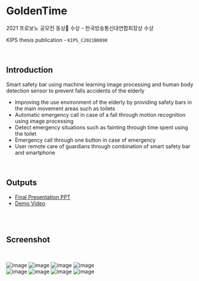 # GoldenTime

2021 프로보노 공모전 동상🏅 수상 - 한국방송통신대연합회장상 수상

KIPS thesis publication - `KIPS_C2021B0098`

<br>

## Introduction
Smart safety bar using machine learning image processing and human body detection sensor to prevent falls accidents of the elderly
- Improving the use environment of the elderly by providing safety bars in the main movement areas such as toilets
- Automatic emergency call in case of a fall through motion recognition using image processing
- Detect emergency situations such as fainting through time spent using the toilet
- Emergency call through one button in case of emergency
- User remote care of guardians through combination of smart safety bar and smartphone

<br>

## Outputs
- [Final Presentation PPT](https://github.com/na3150/GoldenTime/blob/probonoApp/GolenTime%20PPT.pdf)
- [Demo Video](https://www.youtube.com/watch?v=AmEC3rW79tI)

<br>

<br>

## Screenshot 
<br>

![image](https://user-images.githubusercontent.com/64996121/140453303-a64b6b8e-481a-40be-8427-af2588d119fe.png)
![image](https://user-images.githubusercontent.com/64996121/140453399-a545aad3-f53e-439c-8827-deaac5ba226a.png) 
![image](https://user-images.githubusercontent.com/64996121/140453508-33f2d7cc-1473-493d-8f9c-0b9e48db6e65.png)
![image](https://user-images.githubusercontent.com/64996121/140453608-41c5c4e3-5fb4-40e4-865d-cba8bcd18120.png) 
<br>
![image](https://user-images.githubusercontent.com/64996121/140453624-705b6e9b-5ee7-4bed-a31f-1937cd92860d.png)
![image](https://user-images.githubusercontent.com/64996121/141114584-8aca2761-e694-470a-9031-46cc6c9a6a58.png) 
![image](https://user-images.githubusercontent.com/64996121/141114637-f86ed363-8775-4e9c-ac2e-6424190d56ac.png)
![image](https://user-images.githubusercontent.com/64996121/140453704-93f76e03-99a8-4e7f-8254-54e6c64b6501.png)
